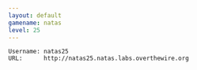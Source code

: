 ```yaml
---
layout: default
gamename: natas
level: 25
---
```

    Username: natas25
    URL:      http://natas25.natas.labs.overthewire.org
